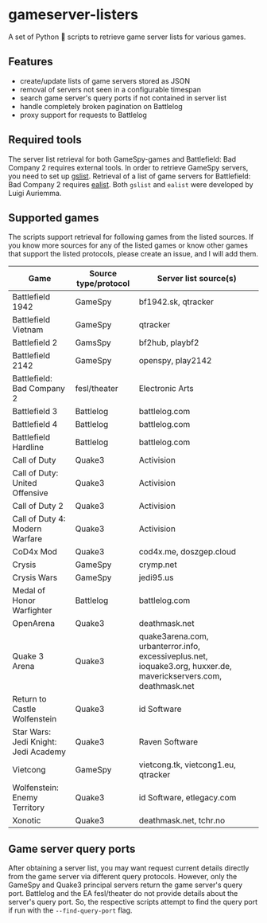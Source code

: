 # gameserver-listers

A set of Python 🐍 scripts to retrieve game server lists for various games.

## Features

- create/update lists of game servers stored as JSON
- removal of servers not seen in a configurable timespan
- search game server's query ports if not contained in server list
- handle completely broken pagination on Battlelog
- proxy support for requests to Battlelog

## Required tools

The server list retrieval for both GameSpy-games and Battlefield: Bad Company 2 requires external tools. In order to retrieve GameSpy servers, you need to set up [gslist](http://aluigi.altervista.org/papers.htm#gslist). Retrieval of a list of game servers for Battlefield: Bad Company 2 requires [ealist](http://aluigi.altervista.org/papers.htm#others-net). Both `gslist` and `ealist` were developed by Luigi Auriemma.

## Supported games

The scripts support retrieval for following games from the listed sources. If you know more sources for any of the listed games or know other games that support the listed protocols, please create an issue, and I will add them.

Game         | Source type/protocol | Server list source(s) 
-------------|---------------------|--------------
Battlefield 1942 | GameSpy | bf1942.sk, qtracker
Battlefield Vietnam | GameSpy | qtracker
Battlefield 2 | GamsSpy | bf2hub, playbf2
Battlefield 2142 | GameSpy | openspy, play2142
Battlefield: Bad Company 2 | fesl/theater| Electronic Arts 
Battlefield 3 | Battlelog | battlelog.com
Battlefield 4 | Battlelog | battlelog.com
Battlefield Hardline | Battlelog | battlelog.com
Call of Duty | Quake3 | Activision
Call of Duty: United Offensive | Quake3 | Activision
Call of Duty 2 | Quake3 | Activision
Call of Duty 4: Modern Warfare | Quake3 | Activision
CoD4x Mod | Quake3 | cod4x.me, doszgep.cloud
Crysis | GameSpy| crymp.net
Crysis Wars | GameSpy | jedi95.us
Medal of Honor Warfighter | Battlelog | battlelog.com
OpenArena | Quake3 | deathmask.net
Quake 3 Arena | Quake3 | quake3arena.com, urbanterror.info, excessiveplus.net, ioquake3.org, huxxer.de, maverickservers.com, deathmask.net
Return to Castle Wolfenstein | Quake3 | id Software
Star Wars: Jedi Knight: Jedi Academy | Quake3 | Raven Software
Vietcong | GameSpy | vietcong.tk, vietcong1.eu, qtracker
Wolfenstein: Enemy Territory | Quake3 | id Software, etlegacy.com
Xonotic | Quake3 | deathmask.net, tchr.no

## Game server query ports

After obtaining a server list, you may want request current details directly from the game server via different query protocols. However, only the GameSpy and Quake3 principal servers return the game server's query port. Battlelog and the EA fesl/theater do not provide details about the server's query port. So, the respective scripts attempt to find the query port if run with the `--find-query-port` flag.